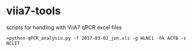 # viia7-tools

scripts for handling with ViiA7 qPCR excel files  

`>python qPCR_analysis.py -f 2017-03-02_jon.xls -g HLNC1 -hk ACTB -s NCCIT  `

